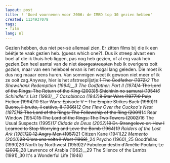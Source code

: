 ```yaml
---
layout: post
title: ! 'Goed voornemen voor 2006: de IMBD top 30 gezien hebben'
created: 1134937078
tags:
- film
lang: nl
---
```

Gezien hebben, dus niet per-sé allemaal zien. Er zitten films bij die ik een béétje te vaak gezien heb. (guess which one?). Dus ik streep alvast een boel af die ik thuis heb liggen, pas nog heb gezien, of al erg vaak heb gezien.Een heel aantal van de niet <s>doorgestreepten</s> heb ik overigens ooit _gezien_, maar van een heleboel ervan is het nogal lang geleden. Die moet ik dus nog maaar eens huren. Van sommigen weet ik gewoon niet meer of ik ze ooit zag.Anyway, hier is het afstreeplijstje:<s>1 The Godfather (1972)</s>_2 The Shawshank Redemption (1994)__3 The Godfather: Part II (1974)_<s>4 The Lord of the Rings: The Return of the King (2003)</s><s>5 Shichinin no samurai (1954)</s>_6 Schindler's List (1993)__7 Casablanca (1942)_<s>8 Star Wars (1977)</s><s>9 Pulp Fiction (1994)</s><s>10 Star Wars: Episode V - The Empire Strikes Back (1980)</s><s>11 Buono, il brutto, il cattivo, Il (1966)</s>_12 One Flew Over the Cuckoo's Nest (1975)_<s>13 The Lord of the Rings: The Fellowship of the Ring (2001)</s>14 Rear Window (1954)<s>15 The Lord of the Rings: The Two Towers (2002)</s>16 The Usual Suspects (1995)_17 Cidade de Deus (2002)_<s>18 Dr. Strangelove or: How I Learned to Stop Worrying and Love the Bomb (1964)</s>_19 Raiders of the Lost Ark (1981)_<s>20 12 Angry Men (1957)</s>21 Citizen Kane (1941)_22 Memento (2000)_<s>23 C'era una volta il West (1968)</s>_24 Psycho (1960)_25 Goodfellas (1990)26 North by Northwest (1959)<s>27 Fabuleux destin d'Amélie Poulain, Le (2001)</s>_28 Lawrence of Arabia (1962)__29 The Silence of the Lambs (1991)_30 It's a Wonderful Life (1946)

